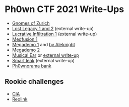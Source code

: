 # Ph0wn CTF 2021 Write-Ups

- [Gnomes of Zurich](./gnomes-zurich/README.md)
- [Lost Legacy 1 and 2](https://github.com/histausse/ph0wn_2021_lost_legacy) (external write-up)
- [Lucrative Infiltration 1](https://github.com/0xbaaf/ph0wn-2021/blob/main/lucrative_1/README.md) (external write-up)
- [Medfusion 1](./medfusion/README.md)
- [Megademo 1](./megademo/megademo1-gianluca.md) and [by Aleknight](https://github.com/Aleknight/CTF-write-ups/blob/master/ph0wn/megademo/write-up.md)
- [Megademo 2](https://github.com/Aleknight/CTF-write-ups/blob/master/ph0wn/megademo/write-up.md)
- [Musical Ear](./musical-ear/README.md) or [external write-up](https://0bin.net/paste/+7ZoscHn#NQ93NNce5OBYwBAwMVwofbaOcVJ5yEsAOb4dY9a-fV0)
- [Smart leak](https://github.com/sebhz/writeups/blob/main/ph0wn/2021/smart_leak/writeup.md) (external write-up)
- [Ph0wnorama bank](https://github.com/savinoda/Ph0wn2021-Writeups/blob/main/Ph0wnorama-bank/Ph0wnorama-bank.md) 

## Rookie challenges

- [CIA](./rookie-cia/README.md)
- [Reolink](./rookie-reolink/gianluca-writeup.md)

